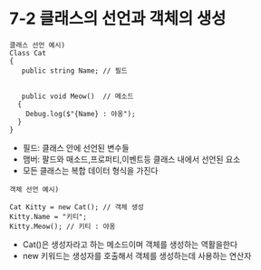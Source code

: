 
# 7-2 클래스의 선언과 객체의 생성

```
클래스 선언 예시)
Class Cat
{
   public string Name; // 필드


   public void Meow()  // 메소드
  {
    Debug.log($"{Name} : 야옹");
  }
}

```
* 필드: 클래스 안에 선언된 변수들
* 맴버: 팔드와 매소드,프로퍼티,이벤트등 클래스 내에서 선언된 요소
* 모든 클래스는 복합 데이터 형식을 가진다

```
객체 선언 예시)

Cat Kitty = new Cat(); // 객체 생성
Kitty.Name = "키티";
Kitty.Meow(); // 키티 : 야옹

```
* Cat()은 생성자라고 하는 메소드이며 객체를 생성하는 역활을한다
* new 키워드는 생성자를 호출해서 객체를 생성하는데 사용하는 연산자
